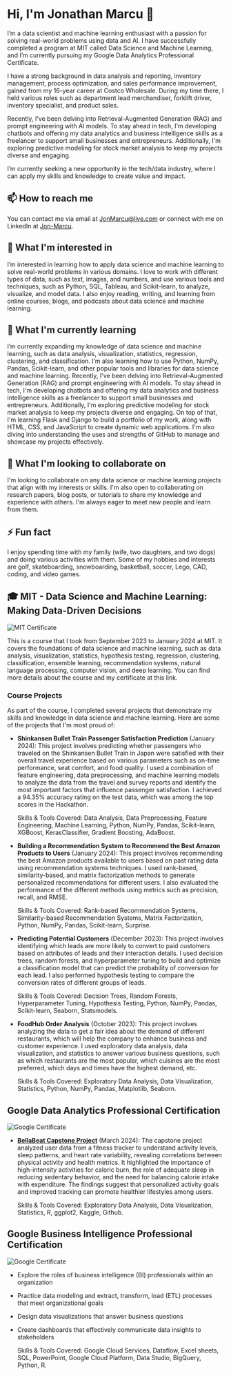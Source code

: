 # Hi, I'm Jonathan Marcu 👋

I’m a data scientist and machine learning enthusiast with a passion for solving real-world problems using data and AI. I have successfully completed a program at MIT called Data Science and Machine Learning, and I’m currently pursuing my Google Data Analytics Professional Certificate.

I have a strong background in data analysis and reporting, inventory management, process optimization, and sales performance improvement, gained from my 16-year career at Costco Wholesale. During my time there, I held various roles such as department lead merchandiser, forklift driver, inventory specialist, and product sales.

Recently, I've been delving into Retrieval-Augmented Generation (RAG) and prompt engineering with AI models. To stay ahead in tech, I'm developing chatbots and offering my data analytics and business intelligence skills as a freelancer to support small businesses and entrepreneurs. Additionally, I'm exploring predictive modeling for stock market analysis to keep my projects diverse and engaging.


I’m currently seeking a new opportunity in the tech/data industry, where I can apply my skills and knowledge to create value and impact.

## 📫 How to reach me

You can contact me via email at JonMarcu@live.com or connect with me on LinkedIn at [Jon-Marcu](https://www.linkedin.com/in/jon-marcu).

## 👀 What I'm interested in

I’m interested in learning how to apply data science and machine learning to solve real-world problems in various domains. I love to work with different types of data, such as text, images, and numbers, and use various tools and techniques, such as Python, SQL, Tableau, and Scikit-learn, to analyze, visualize, and model data. I also enjoy reading, writing, and learning from online courses, blogs, and podcasts about data science and machine learning.

## 🌱 What I'm currently learning

I’m currently expanding my knowledge of data science and machine learning, such as data analysis, visualization, statistics, regression, clustering, and classification. I’m also learning how to use Python, NumPy, Pandas, Scikit-learn, and other popular tools and libraries for data science and machine learning. Recently, I've been delving into Retrieval-Augmented Generation (RAG) and prompt engineering with AI models. To stay ahead in tech, I'm developing chatbots and offering my data analytics and business intelligence skills as a freelancer to support small businesses and entrepreneurs. Additionally, I'm exploring predictive modeling for stock market analysis to keep my projects diverse and engaging. On top of that, I'm learning Flask and Django to build a portfolio of my work, along with HTML, CSS, and JavaScript to create dynamic web applications. I'm also diving into understanding the uses and strengths of GitHub to manage and showcase my projects effectively.


## 💞️ What I'm looking to collaborate on

I'm looking to collaborate on any data science or machine learning projects that align with my interests or skills. I'm also open to collaborating on research papers, blog posts, or tutorials to share my knowledge and experience with others. I'm always eager to meet new people and learn from them.

## ⚡ Fun fact

I enjoy spending time with my family (wife, two daughters, and two dogs) and doing various activities with them. Some of my hobbies and interests are golf, skateboarding, snowboarding, basketball, soccer, Lego, CAD, coding, and video games.

## 🎓 MIT - Data Science and Machine Learning: Making Data-Driven Decisions

![MIT Certificate](https://d9jmtjs5r4cgq.cloudfront.net/CertificateAndTranscript/102980/original/JONATHAN_MARCU_certificate20240123-949-1cbxd4k.jpg)

This is a course that I took from September 2023 to January 2024 at MIT. It covers the foundations of data science and machine learning, such as data analysis, visualization, statistics, hypothesis testing, regression, clustering, classification, ensemble learning, recommendation systems, natural language processing, computer vision, and deep learning. You can find more details about the course and my certificate at this link.

### Course Projects

As part of the course, I completed several projects that demonstrate my skills and knowledge in data science and machine learning. Here are some of the projects that I'm most proud of:

- **Shinkansen Bullet Train Passenger Satisfaction Prediction** (January 2024): This project involves predicting whether passengers who traveled on the Shinkansen Bullet Train in Japan were satisfied with their overall travel experience based on various parameters such as on-time performance, seat comfort, and food quality. I used a combination of feature engineering, data preprocessing, and machine learning models to analyze the data from the travel and survey reports and identify the most important factors that influence passenger satisfaction. I achieved a 94.35% accuracy rating on the test data, which was among the top scores in the Hackathon.
  
  Skills & Tools Covered: Data Analysis, Data Preprocessing, Feature Engineering, Machine Learning, Python, NumPy, Pandas, Scikit-learn, XGBoost, KerasClassifier, Gradient Boosting, AdaBoost.

- **Building a Recommendation System to Recommend the Best Amazon Products to Users** (January 2024): This project involves recommending the best Amazon products available to users based on past rating data using recommendation systems techniques. I used rank-based, similarity-based, and matrix factorization methods to generate personalized recommendations for different users. I also evaluated the performance of the different methods using metrics such as precision, recall, and RMSE.
  
  Skills & Tools Covered: Rank-based Recommendation Systems, Similarity-based Recommendation Systems, Matrix Factorization, Python, NumPy, Pandas, Scikit-learn, Surprise.

- **Predicting Potential Customers** (December 2023): This project involves identifying which leads are more likely to convert to paid customers based on attributes of leads and their interaction details. I used decision trees, random forests, and hyperparameter tuning to build and optimize a classification model that can predict the probability of conversion for each lead. I also performed hypothesis testing to compare the conversion rates of different groups of leads.
  
  Skills & Tools Covered: Decision Trees, Random Forests, Hyperparameter Tuning, Hypothesis Testing, Python, NumPy, Pandas, Scikit-learn, Seaborn, Statsmodels.

- **FoodHub Order Analysis** (October 2023): This project involves analyzing the data to get a fair idea about the demand of different restaurants, which will help the company to enhance business and customer experience. I used exploratory data analysis, data visualization, and statistics to answer various business questions, such as which restaurants are the most popular, which cuisines are the most preferred, which days and times have the highest demand, etc.
  
  Skills & Tools Covered: Exploratory Data Analysis, Data Visualization, Statistics, Python, NumPy, Pandas, Matplotlib, Seaborn.

## Google Data Analytics Professional Certification

![Google Certificate](https://s3.amazonaws.com/coursera_assets/meta_images/generated/CERTIFICATE_LANDING_PAGE/CERTIFICATE_LANDING_PAGE~AVX3KB86MEMC/CERTIFICATE_LANDING_PAGE~AVX3KB86MEMC.jpeg)

- **[BellaBeat Capstone Project](https://www.kaggle.com/code/jonmarcu/bellabeat-analysis)** (March 2024): The capstone project analyzed user data from a fitness tracker to understand activity levels, sleep patterns, and heart rate variability, revealing correlations between physical activity and health metrics. It highlighted the importance of high-intensity activities for caloric burn, the role of adequate sleep in reducing sedentary behavior, and the need for balancing calorie intake with expenditure. The findings suggest that personalized activity goals and improved tracking can promote healthier lifestyles among users.
  
  Skills & Tools Covered: Exploratory Data Analysis, Data Visualization, Statistics, R, ggplot2, Kaggle, Github.

## Google Business Intelligence Professional Certification

![Google Certificate](https://s3.amazonaws.com/coursera_assets/meta_images/generated/CERTIFICATE_LANDING_PAGE/CERTIFICATE_LANDING_PAGE~JDSNH3BU75GQ/CERTIFICATE_LANDING_PAGE~JDSNH3BU75GQ.jpeg)

- Explore the roles of business intelligence (BI) professionals within an organization
- Practice data modeling and extract, transform, load (ETL) processes that meet organizational goals
- Design data visualizations that answer business questions
- Create dashboards that effectively communicate data insights to stakeholders

  Skills & Tools Covered: Google Cloud Services, Dataflow, Excel sheets, SQL, PowerPoint, Google Cloud Platform, Data Studio, BigQuery, Python, R.
